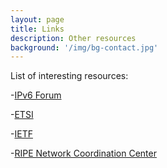 ```yaml
---
layout: page
title: Links
description: Other resources
background: '/img/bg-contact.jpg'
---
```


List of interesting resources:

-[IPv6 Forum](https://www.ipv6forum.com/)

-[ETSI](https://www.etsi.org/)

-[IETF](https://www.ietf.org/)

-[RIPE Network Coordination Center](https://www.ripe.net/)